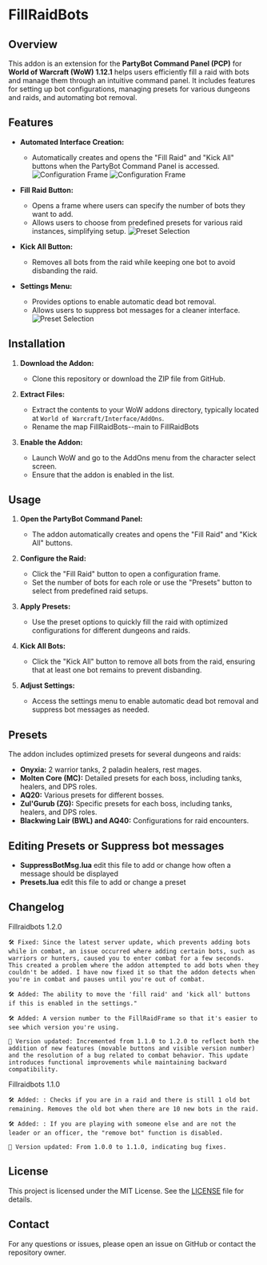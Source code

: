 # FillRaidBots

## Overview

This addon is an extension for the **PartyBot Command Panel (PCP)** for **World of Warcraft (WoW) 1.12.1** helps users efficiently fill a raid with bots and manage them through an intuitive command panel. It includes features for setting up bot configurations, managing presets for various dungeons and raids, and automating bot removal.

## Features

- **Automated Interface Creation:**
  - Automatically creates and opens the "Fill Raid" and "Kick All" buttons when the PartyBot Command Panel is accessed.
![Configuration Frame](ScreenShots/fillraidbots.png)
![Configuration Frame](ScreenShots/fillraidbots7.png)
- **Fill Raid Button:**
  - Opens a frame where users can specify the number of bots they want to add.
  - Allows users to choose from predefined presets for various raid instances, simplifying setup.
![Preset Selection](ScreenShots/fillraidbots3.png)
- **Kick All Button:**
  - Removes all bots from the raid while keeping one bot to avoid disbanding the raid.

- **Settings Menu:**
  - Provides options to enable automatic dead bot removal.
  - Allows users to suppress bot messages for a cleaner interface.
![Preset Selection](ScreenShots/fillraidbots4.png)
## Installation

1. **Download the Addon:** 
   - Clone this repository or download the ZIP file from GitHub.

2. **Extract Files:**
   - Extract the contents to your WoW addons directory, typically located at `World of Warcraft/Interface/AddOns`.
   - Rename the map FillRaidBots--main to FillRaidBots

3. **Enable the Addon:**
   - Launch WoW and go to the AddOns menu from the character select screen.
   - Ensure that the addon is enabled in the list.

## Usage

1. **Open the PartyBot Command Panel:**
   - The addon automatically creates and opens the "Fill Raid" and "Kick All" buttons.

2. **Configure the Raid:**
   - Click the "Fill Raid" button to open a configuration frame.
   - Set the number of bots for each role or use the "Presets" button to select from predefined raid setups.

3. **Apply Presets:**
   - Use the preset options to quickly fill the raid with optimized configurations for different dungeons and raids.

4. **Kick All Bots:**
   - Click the "Kick All" button to remove all bots from the raid, ensuring that at least one bot remains to prevent disbanding.

5. **Adjust Settings:**
   - Access the settings menu to enable automatic dead bot removal and suppress bot messages as needed.

## Presets

The addon includes optimized presets for several dungeons and raids:

- **Onyxia:** 2 warrior tanks, 2 paladin healers, rest mages.
- **Molten Core (MC):** Detailed presets for each boss, including tanks, healers, and DPS roles.
- **AQ20:** Various presets for different bosses.
- **Zul'Gurub (ZG):** Specific presets for each boss, including tanks, healers, and DPS roles.
- **Blackwing Lair (BWL) and AQ40:** Configurations for raid encounters.

## Editing Presets or Suppress bot messages
- **SuppressBotMsg.lua** edit this file to add or change how often a message should be displayed
- **Presets.lua** edit this file to add or change a preset

## Changelog
Fillraidbots 1.2.0

    🛠 Fixed: Since the latest server update, which prevents adding bots while in combat, an issue occurred where adding certain bots, such as warriors or hunters, caused you to enter combat for a few seconds. This created a problem where the addon attempted to add bots when they couldn't be added. I have now fixed it so that the addon detects when you're in combat and pauses until you're out of combat.

    🛠 Added: The ability to move the 'fill raid' and 'kick all' buttons if this is enabled in the settings."

    🛠 Added: A version number to the FillRaidFrame so that it's easier to see which version you're using.

    🔄 Version updated: Incremented from 1.1.0 to 1.2.0 to reflect both the addition of new features (movable buttons and visible version number) and the resolution of a bug related to combat behavior. This update introduces functional improvements while maintaining backward compatibility.

Fillraidbots 1.1.0

    🛠 Added: : Checks if you are in a raid and there is still 1 old bot remaining. Removes the old bot when there are 10 new bots in the raid.

    🛠 Added: : If you are playing with someone else and are not the leader or an officer, the "remove bot" function is disabled.

    🔄 Version updated: From 1.0.0 to 1.1.0, indicating bug fixes.
## License

This project is licensed under the MIT License. See the [LICENSE](LICENSE) file for details.

## Contact

For any questions or issues, please open an issue on GitHub or contact the repository owner.
